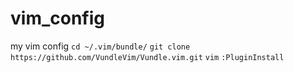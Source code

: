 # vim_config
my vim config 
`cd ~/.vim/bundle/`
`git clone https://github.com/VundleVim/Vundle.vim.git`
`vim`
`:PluginInstall`
